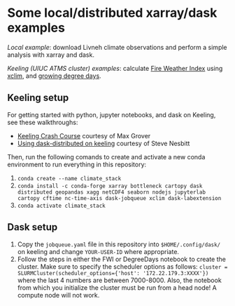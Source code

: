 # Some local/distributed xarray/dask examples

_Local example_: download Livneh climate observations and perform a simple analysis with xarray and dask.

_Keeling (UIUC ATMS cluster) examples_: calculate [Fire Weather Index](https://www.nwcg.gov/publications/pms437/cffdrs/fire-weather-index-system) using [xclim](https://xclim.readthedocs.io/en/stable/), and [growing degree days](https://onlinelibrary.wiley.com/action/downloadSupplement?doi=10.1111%2Fagec.12315&file=agec12315-sup-0001-Online-Appendix.pdf).  

## Keeling setup
For getting started with python, jupyter notebooks, and dask on Keeling, see these walkthroughs:
- [Keeling Crash Course](https://github.com/mgrover1/keeling-crash-course) courtesy of Max Grover
- [Using dask-distributed on keeling](https://github.com/swnesbitt/dask-keeling/blob/master/using%20dask-distributed%20on%20keeling.ipynb) courtesy of Steve Nesbitt

Then, run the following comands to create and activate a new conda environment to run everything in this repository:
1. `conda create --name climate_stack`
2. `conda install -c conda-forge xarray bottleneck cartopy dask distributed geopandas xagg netCDF4 seaborn nodejs jupyterlab cartopy cftime nc-time-axis dask-jobqueue xclim dask-labextension`
3. `conda activate climate_stack`

## Dask setup
1. Copy the `jobqueue.yaml` file in this repository into `$HOME/.config/dask/` on keeling and change `YOUR-USER-ID` where appropriate.
2. Follow the steps in either the FWI or DegreeDays notebook to create the cluster. Make sure to specify the scheduler options as follows: `cluster = SLURMCluster(scheduler_options={'host': '172.22.179.3:XXXX'})` where the last 4 numbers are between 7000-8000. Also, the notebook from which you initialize the cluster must be run from a head node! A compute node will not work.
